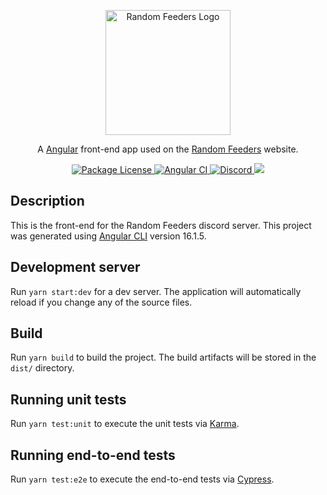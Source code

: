 <p align="center">
	<a href="http://randomfeeders.com.br/" target="blank">
		<img src="https://avatars.githubusercontent.com/u/81999253" width="200" alt="Random Feeders Logo" />
	</a>
</p>

<p align="center">
	A <a href="https://angular.io/" target="_blank">Angular</a> front-end app used on the <a href="https://randomfeeders.com.br/" target="_blank">Random Feeders</a> website.
</p>
<p align="center">
	<a href="https://www.npmjs.com/~nestjscore" target="_blank">
		<img src="https://img.shields.io/github/license/RandomFeeders/fe-random-feeders?style=flat-square" alt="Package License" />
	</a>
	<a href="https://github.com/RandomFeeders/fe-random-feeders/actions" target="_blank">
    <img src="https://img.shields.io/github/actions/workflow/status/RandomFeeders/fe-random-feeders/angular-ci?style=flat-square" alt="Angular CI" />
  </a> 
	<a href="https://discord.gg/9CwjUZ8BkC" target="_blank">
		<img src="https://img.shields.io/discord/321698501929205782?color=%237289DA&label=discord&style=flat-square" alt="Discord"/>
	</a>
	<a href="https://www.paypal.com/donate/?business=AQ5KGWG634ET4&no_recurring=0&item_name=Doa%C3%A7%C3%A3o+destinada+para+o+manuten%C3%A7%C3%A3o+do+site+do+Random+Feeders&currency_code=BRL" target="_blank"> 
		<img src="https://img.shields.io/badge/donate-paypal-0079C1.svg?style=flat-square"/>
	</a>
</p>

## Description

This is the front-end for the Random Feeders discord server. 
This project was generated using [Angular CLI](https://github.com/angular/angular-cli) version 16.1.5.

## Development server

Run `yarn start:dev` for a dev server. The application will automatically reload if you change any of the source files.

## Build

Run `yarn build` to build the project. The build artifacts will be stored in the `dist/` directory.

## Running unit tests

Run `yarn test:unit` to execute the unit tests via [Karma](https://karma-runner.github.io).

## Running end-to-end tests

Run `yarn test:e2e` to execute the end-to-end tests via [Cypress](https://www.cypress.io/).
